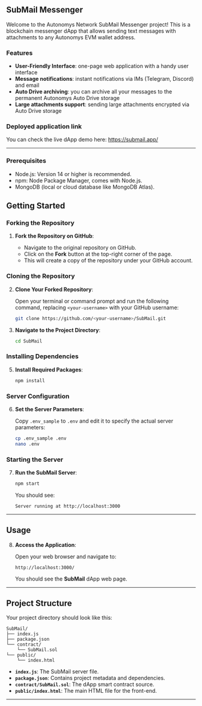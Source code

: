 ## SubMail Messenger

Welcome to the Autonomys Network SubMail Messenger project! This is a blockchain messenger dApp that allows sending text messages with attachments to any Autonomys EVM wallet address.

### Features

- **User-Friendly Interface**: one-page web application with a handy user interface
- **Message notifications**: instant notifications via IMs (Telegram, Discord) and email
- **Auto Drive archiving**: you can archive all your messages to the permanent Autonomys Auto Drive storage
- **Large attachments support**: sending large attachments encrypted via Auto Drive storage

### Deployed application link

You can check the live dApp demo here: https://submail.app/

---

### Prerequisites
- Node.js: Version 14 or higher is recommended.
- npm: Node Package Manager, comes with Node.js.
- MongoDB (local or cloud database like MongoDB Atlas).

## Getting Started

### Forking the Repository

1. **Fork the Repository on GitHub**:

   - Navigate to the original repository on GitHub.
   - Click on the **Fork** button at the top-right corner of the page.
   - This will create a copy of the repository under your GitHub account.

### Cloning the Repository

2. **Clone Your Forked Repository**:

   Open your terminal or command prompt and run the following command, replacing `<your-username>` with your GitHub username:

   ```bash
   git clone https://github.com/<your-username>/SubMail.git
   ```

3. **Navigate to the Project Directory**:

   ```bash
   cd SubMail
   ```

### Installing Dependencies

5. **Install Required Packages**:

   ```bash
   npm install
   ```

### Server Configuration

6. **Set the Server Parameters**:

   Copy `.env_sample` to `.env` and edit it to specify the actual server parameters:
   
   ```bash
   cp .env_sample .env
   nano .env
   ```

### Starting the Server

7. **Run the SubMail Server**:

   ```bash
   npm start
   ```

   You should see:

   ```
   Server running at http://localhost:3000
   ```

---

## Usage

8. **Access the Application**:

   Open your web browser and navigate to:

   ```
   http://localhost:3000/
   ```

   You should see the **SubMail** dApp web page.

---

## Project Structure

Your project directory should look like this:

```
SubMail/
├── index.js
├── package.json
└── contract/
    └── SubMail.sol
└── public/
    └── index.html
```

- **`index.js`**: The SubMail server file.
- **`package.json`**: Contains project metadata and dependencies.
- **`contract/SubMail.sol`**: The dApp smart contract source.
- **`public/index.html`**: The main HTML file for the front-end.

---

